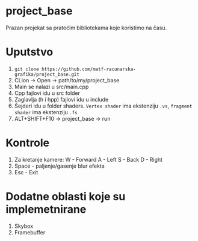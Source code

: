 # project_base
Prazan projekat sa pratećim bibliotekama koje koristimo na času. 

# Uputstvo
1. `git clone https://github.com/matf-racunarska-grafika/project_base.git`
2. CLion -> Open -> path/to/my/project_base
3. Main se nalazi u src/main.cpp
4. Cpp fajlovi idu u src folder
5. Zaglavlja (h i hpp) fajlovi idu u include
6. Šejderi idu u folder shaders. `Vertex shader` ima ekstenziju `.vs`, `fragment shader` ima ekstenziju `.fs`
7. ALT+SHIFT+F10 -> project_base -> run

# Kontrole

1. Za kretanje kamere:
    W - Forward 
    A - Left 
    S - Back
    D - Right
2. Space - paljenje/gasenje blur efekta
3. Esc - Exit 

# Dodatne oblasti koje su implemetnirane

1. Skybox
2. Framebuffer
